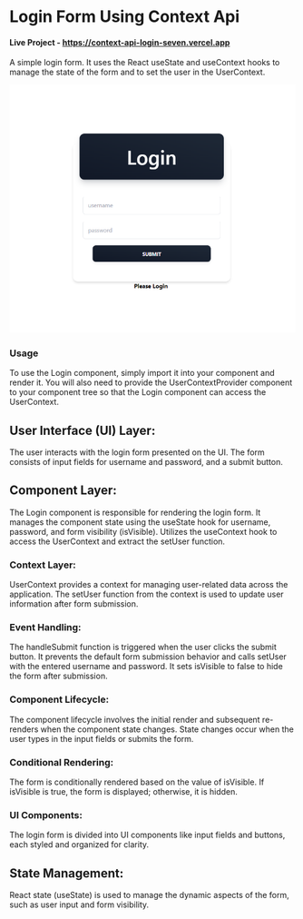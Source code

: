 # Login Form Using Context Api 
#### Live Project - https://context-api-login-seven.vercel.app 
A simple login form. It uses the React useState and useContext hooks to manage the state of the form and to set the user in the UserContext.

![Screenshot](Login_form.png)
### Usage
To use the Login component, simply import it into your component and render it. You will also need to provide the UserContextProvider component to your component tree so that the Login component can access the UserContext.
## User Interface (UI) Layer:
The user interacts with the login form presented on the UI.
The form consists of input fields for username and password, and a submit button.

## Component Layer:
The Login component is responsible for rendering the login form.
It manages the component state using the useState hook for username, password, and form visibility (isVisible).
Utilizes the useContext hook to access the UserContext and extract the setUser function.
### Context Layer:
UserContext provides a context for managing user-related data across the application.
The setUser function from the context is used to update user information after form submission.
### Event Handling:
The handleSubmit function is triggered when the user clicks the submit button.
It prevents the default form submission behavior and calls setUser with the entered username and password.
It sets isVisible to false to hide the form after submission.
### Component Lifecycle:
The component lifecycle involves the initial render and subsequent re-renders when the component state changes.
State changes occur when the user types in the input fields or submits the form.
### Conditional Rendering:
The form is conditionally rendered based on the value of isVisible.
If isVisible is true, the form is displayed; otherwise, it is hidden.
### UI Components:
The login form is divided into UI components like input fields and buttons, each styled and organized for clarity.
## State Management:
React state (useState) is used to manage the dynamic aspects of the form, such as user input and form visibility.
